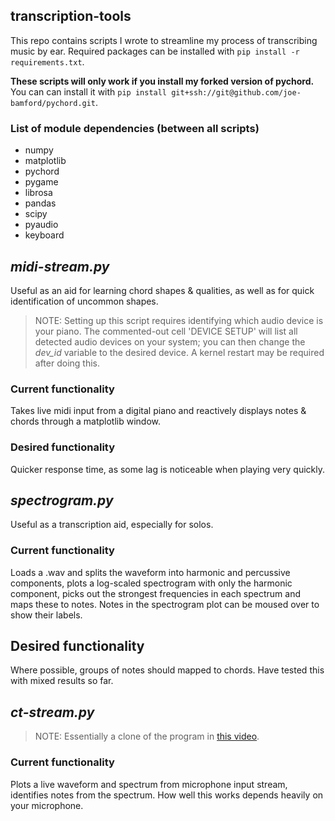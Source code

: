 ## transcription-tools

This repo contains scripts I wrote to streamline my process of transcribing music by ear. Required packages can be installed with `pip install -r requirements.txt`.

__These scripts will only work if you install my forked version of pychord.__ You can can install it with `pip install git+ssh://git@github.com/joe-bamford/pychord.git`.

### List of module dependencies (between all scripts)

- numpy
- matplotlib
- pychord
- pygame
- librosa
- pandas
- scipy
- pyaudio
- keyboard

## _midi-stream.py_

Useful as an aid for learning chord shapes & qualities, as well as for quick identification of uncommon shapes.

> NOTE: Setting up this script requires identifying which audio device is your piano. The commented-out cell 'DEVICE SETUP' will list all detected audio devices on your system; you can then change the _dev_id_ variable to the desired device. A kernel restart may be required after doing this.

### Current functionality
Takes live midi input from a digital piano and reactively displays notes & chords through a matplotlib window.

### Desired functionality
Quicker response time, as some lag is noticeable when playing very quickly.

## _spectrogram.py_

Useful as a transcription aid, especially for solos.

### Current functionality
Loads a .wav and splits the waveform into harmonic and percussive components, plots a log-scaled spectrogram with only the harmonic component, picks out the strongest frequencies in each spectrum and maps these to notes. Notes in the spectrogram plot can be moused over to show their labels.

## Desired functionality
Where possible, groups of notes should mapped to chords. Have tested this with mixed results so far.

## _ct-stream.py_

> NOTE: Essentially a clone of the program in [this video](https://www.youtube.com/watch?v=AShHJdSIxkY).

### Current functionality
Plots a live waveform and spectrum from microphone input stream, identifies notes from the spectrum. How well this works depends heavily on your microphone.
